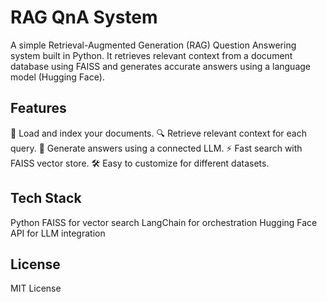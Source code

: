 # RAG QnA System

A simple Retrieval-Augmented Generation (RAG) Question Answering system built in Python.
It retrieves relevant context from a document database using FAISS and generates accurate answers using a language model (Hugging Face).

## Features
📄 Load and index your documents.
🔍 Retrieve relevant context for each query.
💬 Generate answers using a connected LLM.
⚡ Fast search with FAISS vector store.
🛠 Easy to customize for different datasets.

## Tech Stack
Python
FAISS for vector search
LangChain for orchestration
Hugging Face API for LLM integration




## License
MIT License
